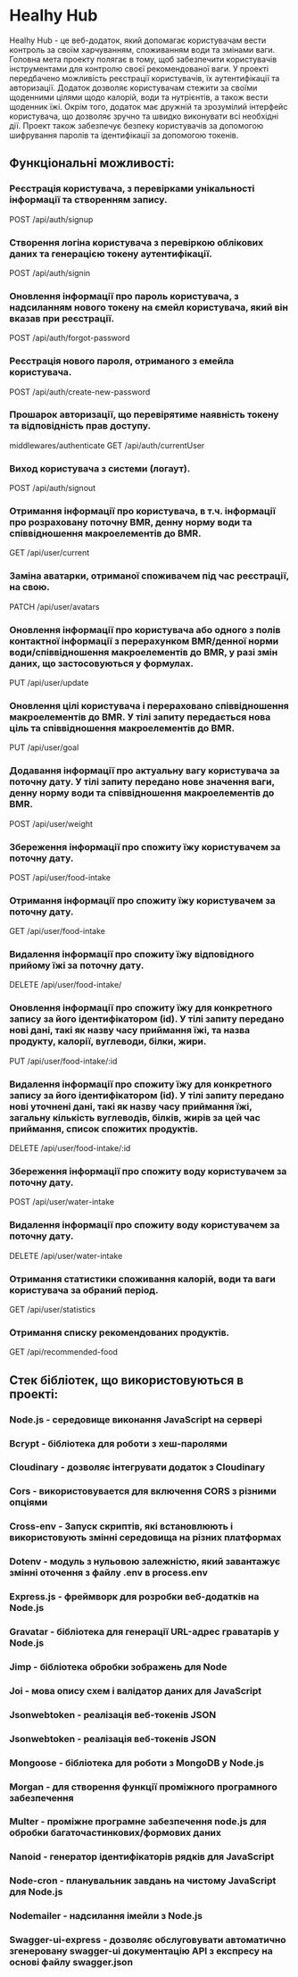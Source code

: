 # Healhy Hub

Healhy Hub - це веб-додаток, який допомагає користувачам вести контроль за своїм харчуванням, споживанням води та змінами ваги. Головна мета проекту полягає в тому, щоб забезпечити користувачів інструментами для контролю своєї рекомендованої ваги.
У проекті передбачено можливість реєстрації користувачів, їх аутентифікації та авторизації.
Додаток дозволяє користувачам стежити за своїми щоденними цілями щодо калорій, води та нутрієнтів, а також вести щоденник їжі.
Окрім того, додаток має дружній та зрозумілий інтерфейс користувача, що дозволяє зручно та швидко виконувати всі необхідні дії. Проект також забезпечує безпеку користувачів за допомогою шифрування паролів та ідентифікації за допомогою токенів.

## Функціональні можливості:

### Реєстрація користувача, з перевірками унікальності інформації та створенням запису.
POST /api/auth/signup

### Створення логіна користувача з перевіркою облікових даних та генерацією токену аутентифікації.
POST /api/auth/signin

### Оновлення інформації про пароль користувача, з надсиланням нового токену на ємейл користувача, який він вказав при реєстрації.
POST /api/auth/forgot-password

### Реєстрація нового пароля, отриманого з емейла користувача.
POST /api/auth/create-new-password

### Прошарок авторизації, що перевірятиме наявність токену та відповідність прав доступу.
middlewares/authenticate
GET /api/auth/currentUser

### Виход користувача з системи (логаут).
POST /api/auth/signout

### Отримання інформації про користувача, в т.ч. інформації про розраховану поточну BMR, денну норму води та співвідношення макроелементів до BMR.
GET /api/user/current

### Заміна аватарки, отриманої споживачем під час реєстрації, на свою.
PATCH /api/user/avatars

### Оновлення інформації про користувача або одного з полів контактної інформації з перерахунком BMR/денної норми води/співвідношення макроелементів до BMR, у разі змін даних, що застосовуються у формулах.
PUT /api/user/update

### Оновлення цілі користувача і перераховано співвідношення макроелементів до BMR. У тілі запиту передається нова ціль та співвідношення макроелементів до BMR.
PUT /api/user/goal

### Додавання інформації про актуальну вагу користувача за поточну дату. У тілі запиту передано нове значення ваги, денну норму води та співвідношення макроелементів до BMR.
POST /api/user/weight

### Збереження інформації про спожиту їжу користувачем за поточну дату.
POST /api/user/food-intake

### Отримання інформації про спожиту їжу користувачем за поточну дату.
GET /api/user/food-intake

### Видалення інформації про спожиту їжу відповідного прийому їжі за поточну дату.
DELETE /api/user/food-intake/

### Оновлення інформації про спожиту їжу для конкретного запису за його ідентифікатором (id). У тілі запиту передано нові дані, такі як назву часу приймання їжі, та назва продукту, калорії, вуглеводи, білки, жири.
PUT /api/user/food-intake/:id

### Видалення інформації про спожиту їжу для конкретного запису за його ідентифікатором (id). У тілі запиту передано нові уточнені дані, такі як назву часу приймання їжі, загальну кількість вуглеводів, білків, жирів за цей час приймання, список спожитих продуктів.
DELETE /api/user/food-intake/:id

### Збереження інформації про спожиту воду користувачем за поточну дату.
POST /api/user/water-intake

### Видалення інформації про спожиту воду користувачем за поточну дату.
DELETE /api/user/water-intake

### Отримання статистики споживання калорій, води та ваги користувача за обраний період.
GET /api/user/statistics

### Отримання списку рекомендованих продуктів.
GET /api/recommended-food


## Стек бібліотек, що використовуються в проекті:

### Node.js - середовище виконання JavaScript на сервері

### Bcrypt - бібліотека для роботи з хеш-паролями

### Cloudinary - дозволяє інтегрувати додаток з Cloudinary

### Cors - використовувается для включення CORS з різними опціями

### Cross-env - Запуск скриптів, які встановлюють і використовують змінні середовища на різних платформах

### Dotenv - модуль з нульовою залежністю, який завантажує змінні оточення з файлу .env в process.env

### Express.js - фреймворк для розробки веб-додатків на Node.js

### Gravatar - бібліотека для генерації URL-адрес граватарів у Node.js

### Jimp - бібліотека обробки зображень для Node

### Joi - мова опису схем і валідатор даних для JavaScript

### Jsonwebtoken - реалізація веб-токенів JSON

### Jsonwebtoken - реалізація веб-токенів JSON
    
### Mongoose - бібліотека для роботи з MongoDB у Node.js

### Morgan - для створення функції проміжного програмного забезпечення

### Multer - проміжне програмне забезпечення node.js для обробки багаточастинкових/формових даних

### Nanoid - генератор ідентифікаторів рядків для JavaScript

### Node-cron - планувальник завдань на чистому JavaScript для Node.js

### Nodemailer - надсилання імейли з Node.js

### Swagger-ui-express - дозволяє обслуговувати автоматично згенеровану swagger-ui документацію API з експресу на основі файлу swagger.json

